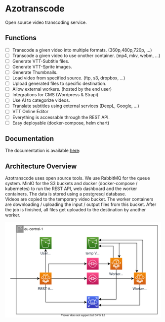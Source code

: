 # Azotranscode
Open source video transcoding service.

## Functions
- [ ] Transcode a given video into multiple formats. (360p,480p,720p, ...)
- [ ] Transcode a given video to use onother container. (mp4, mkv, webm, ...)
- [ ] Generate VTT-Subtitle files.
- [ ] Generate VTT-Sprite images.
- [ ] Generate Thumbnails.
- [ ] Load video from specified source. (ftp, s3, dropbox, ...)
- [ ] Upload generated files to specific destination.
- [ ] Allow external workers. (hosted by the end user)
- [ ] Integrations for CMS (Wordpress & Strapi)
- [ ] Use AI to categorize videos.
- [ ] Translate subtitles using external services (DeepL, Google, ...)
- [ ] VTT Online Editor
- [ ] Everything is accessable through the REST API.
- [ ] Easy deployable (docker-compose, helm chart)

## Documentation
The documentation is available [here](https://azorimor.github.io/azotranscode/):
## Architecture Overview
Azotranscode uses open source tools. We use RabbitMQ for the queue system. MinIO for the S3 buckets and docker (docker-compose / kubernetes) to run the REST API, web dashboard and the worker containers. The data is stored using a postgresql database.  
Videos are copied to the temporary video bucket. The worker containers are downloading / uploading the input / output files from this bucket. After the job is finished, all files get uploaded to the destination by another worker.  

![AWS architecture diagram](/website/static/img/diagrams/azotranscode_architecture_overview_aws_simple_v1.svg)
